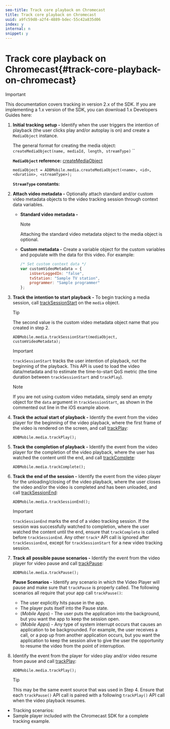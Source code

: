 ```yaml
---
seo-title: Track core playback on Chromecast
title: Track core playback on Chromecast
uuid: a9fc59d8-a2f4-4889-bdec-55c42a835d06
index: y
internal: n
snippet: y
---
```


# Track core playback on Chromecast{#track-core-playback-on-chromecast}

>[!IMPORTANT]
>
>This documentation covers tracking in version 2.x of the SDK. If you are implementing a 1.x version of the SDK, you can download 1.x Developers Guides here: [](../../../sdk-implement/download-sdks.md)

1. **Initial tracking setup -** Identify when the user triggers the intention of playback (the user clicks play and/or autoplay is on) and create a `MediaObject` instance.

   The general format for creating the media object: `createMediaObject(name, mediaId, length, streamType)` ``

   **`MediaObject` reference:** [createMediaObject](https://adobe-marketing-cloud.github.io/media-sdks/reference/chromecast/ADBMobile.media.html#.createMediaObject) 

   ```
   mediaObject = ADBMobile.media.createMediaObject(<name>, <id>, <duration>, <streamType>); 
   
   ```

   **`StreamType` constants:** [](https://adobe-marketing-cloud.github.io/media-sdks/reference/chromecast/ADBMobile.media.html#.StreamType)

1. **Attach video metadata -** Optionally attach standard and/or custom video metadata objects to the video tracking session through context data variables.

    * **Standard video metadata -** [](../../../sdk-implement/track-av-playback/impl-std-metadata/impl-std-metadata-chromecast.md)     
    
      >[!NOTE]
      >
      >Attaching the standard video metadata object to the media object is optional.

    * **Custom metadata -** Create a variable object for the custom variables and populate with the data for this video. For example:

      ```js    
      /* Set custom context data */ 
      var customVideoMetadata = { 
          isUserLoggedIn: "false", 
          tvStation: "Sample TV station", 
          programmer: "Sample programmer" 
      };
      ```

1. **Track the intention to start playback -** To begin tracking a media session, call [trackSessionStart](https://adobe-marketing-cloud.github.io/media-sdks/reference/chromecast/ADBMobile.media.html#.trackSessionStart) on the `media` object. 

   >[!TIP]
   >
   >The second value is the custom video metadata object name that you created in step 2.

   ```
   ADBMobile.media.trackSessionStart(mediaObject, customVideoMetadata);
   ```

   >[!IMPORTANT]
   >
   >`trackSessionStart` tracks the user intention of playback, not the beginning of the playback. This API is used to load the video data/metadata and to estimate the time-to-start QoS metric (the time duration between `trackSessionStart` and `trackPlay`).

   >[!NOTE]
   >
   >If you are not using custom video metadata, simply send an empty object for the `data` argument in `trackSessionStart`, as shown in the commented out line in the iOS example above.

1. **Track the actual start of playback -** Identify the event from the video player for the beginning of the video playback, where the first frame of the video is rendered on the screen, and call [trackPlay](https://adobe-marketing-cloud.github.io/media-sdks/reference/chromecast/ADBMobile.media.html#.trackPlay):

   ```
   ADBMobile.media.trackPlay();
   ```

1. **Track the completion of playback -** Identify the event from the video player for the completion of the video playback, where the user has watched the content until the end, and call [trackComplete](https://adobe-marketing-cloud.github.io/media-sdks/reference/chromecast/ADBMobile.media.html#.trackComplete): 

   ```
   ADBMobile.media.trackComplete();
   ```

1. **Track the end of the session -** Identify the event from the video player for the unloading/closing of the video playback, where the user closes the video and/or the video is completed and has been unloaded, and call [trackSessionEnd](https://adobe-marketing-cloud.github.io/media-sdks/reference/chromecast/ADBMobile.media.html#.trackSessionEnd): 

   ```
   ADBMobile.media.trackSessionEnd();
   ```

   >[!IMPORTANT]
   >
   >`trackSessionEnd` marks the end of a video tracking session. If the session was successfully watched to completion, where the user watched the content until the end, ensure that `trackComplete` is called before `trackSessionEnd`. Any other `track*` API call is ignored after `trackSessionEnd`, except for `trackSessionStart` for a new video tracking session.

1. **Track all possible pause scenarios -** Identify the event from the video player for video pause and call [trackPause](https://adobe-marketing-cloud.github.io/media-sdks/reference/chromecast/ADBMobile.media.html#.trackPause): 

   ```
   ADBMobile.media.trackPause();
   ```

   **Pause Scenarios -** Identify any scenario in which the Video Player will pause and make sure that `trackPause` is properly called. The following scenarios all require that your app call `trackPause()`:

    * The user explicitly hits pause in the app.
    * The player puts itself into the Pause state.
    * (*Mobile Apps*) - The user puts the application into the background, but you want the app to keep the session open.
    * (*Mobile Apps*) - Any type of system interrupt occurs that causes an application to be backgrounded. For example, the user receives a call, or a pop up from another application occurs, but you want the application to keep the session alive to give the user the opportunity to resume the video from the point of interruption.

1. Identify the event from the player for video play and/or video resume from pause and call [trackPlay](https://adobe-marketing-cloud.github.io/media-sdks/reference/chromecast/ADBMobile.media.html#.trackComplete): 

   ```
   ADBMobile.media.trackPlay();
   ```

   >[!TIP]
   >
   >This may be the same event source that was used in Step 4. Ensure that each `trackPause()` API call is paired with a following `trackPlay()` API call when the video playback resumes.

* Tracking scenarios: [](../../../sdk-implement/tracking-scenarios/vod-no-intrs-details.md)
* Sample player included with the Chromecast SDK for a complete tracking example.

